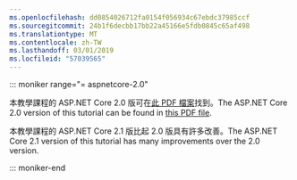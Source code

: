 ```yaml
---
ms.openlocfilehash: dd0854026712fa0154f056934c67ebdc37985ccf
ms.sourcegitcommit: 24b1f6decbb17bb22a45166e5fdb0845c65af498
ms.translationtype: MT
ms.contentlocale: zh-TW
ms.lasthandoff: 03/01/2019
ms.locfileid: "57039565"
---
```

::: moniker range="= aspnetcore-2.0"

<span data-ttu-id="4531c-101">本教學課程的 ASP.NET Core 2.0 版可在[此 PDF 檔案](https://webpifeed.blob.core.windows.net/webpifeed/Partners/PDF-6-18-18.pdf)找到。</span><span class="sxs-lookup"><span data-stu-id="4531c-101">The ASP.NET Core 2.0 version of this tutorial can be found in [this PDF file](https://webpifeed.blob.core.windows.net/webpifeed/Partners/PDF-6-18-18.pdf).</span></span>

<span data-ttu-id="4531c-102">本教學課程的 ASP.NET Core 2.1 版比起 2.0 版具有許多改善。</span><span class="sxs-lookup"><span data-stu-id="4531c-102">The ASP.NET Core 2.1 version of this tutorial has many improvements over the 2.0 version.</span></span>

::: moniker-end
